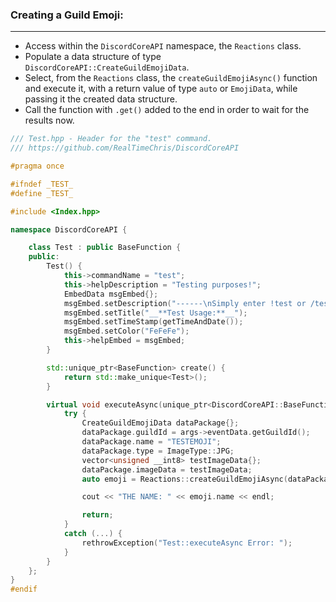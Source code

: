 ### **Creating a Guild Emoji:**
---
- Access within the `DiscordCoreAPI` namespace, the `Reactions` class.
- Populate a data structure of type `DiscordCoreAPI::CreateGuildEmojiData`.
- Select, from the `Reactions` class, the `createGuildEmojiAsync()` function and execute it, with a return value of type `auto` or `EmojiData`, while passing it the created data structure.
- Call the function with `.get()` added to the end in order to wait for the results now.

```cpp
/// Test.hpp - Header for the "test" command.
/// https://github.com/RealTimeChris/DiscordCoreAPI

#pragma once

#ifndef _TEST_
#define _TEST_

#include <Index.hpp>

namespace DiscordCoreAPI {

	class Test : public BaseFunction {
	public:
		Test() {
			this->commandName = "test";
			this->helpDescription = "Testing purposes!";
			EmbedData msgEmbed{};
			msgEmbed.setDescription("------\nSimply enter !test or /test!\n------");
			msgEmbed.setTitle("__**Test Usage:**__");
			msgEmbed.setTimeStamp(getTimeAndDate());
			msgEmbed.setColor("FeFeFe");
			this->helpEmbed = msgEmbed;
		}

		std::unique_ptr<BaseFunction> create() {
			return std::make_unique<Test>();
		}

		virtual void executeAsync(unique_ptr<DiscordCoreAPI::BaseFunctionArguments> args) {
			try {
				CreateGuildEmojiData dataPackage{};
				dataPackage.guildId = args->eventData.getGuildId();
				dataPackage.name = "TESTEMOJI";
				dataPackage.type = ImageType::JPG;
				vector<unsigned __int8> testImageData{};
				dataPackage.imageData = testImageData;
				auto emoji = Reactions::createGuildEmojiAsync(dataPackage).get();

				cout << "THE NAME: " << emoji.name << endl;

				return;
			}
			catch (...) {
				rethrowException("Test::executeAsync Error: ");
			}
		}
	};
}
#endif
```
